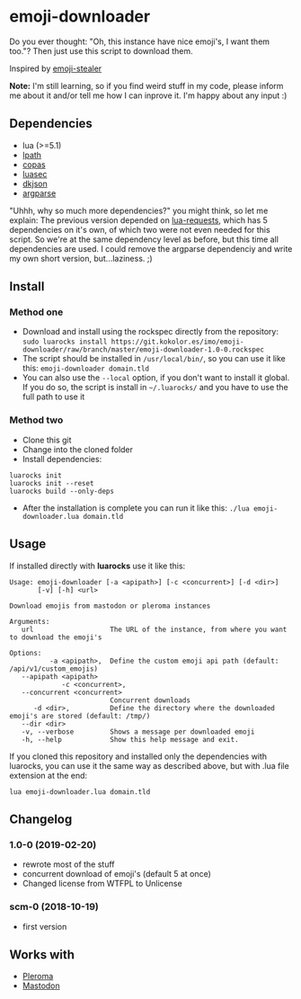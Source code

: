 # emoji-downloader

Do you ever thought: "Oh, this instance have nice emoji's, I want them too."? Then just use this script to download them.

Inspired by [emoji-stealer](https://github.com/mirro-chan/emoji-stealer)

**Note:** I'm still learning, so if you find weird stuff in my code, please inform me about it and/or tell me how I can inprove it. I'm happy about any input :)

## Dependencies

* lua (>=5.1)
* [lpath](https://github.com/starwing/lpath)
* [copas](https://github.com/keplerproject/copas)
* [luasec](https://github.com/brunoos/luasec)
* [dkjson](http://dkolf.de/src/dkjson-lua.fsl/home)
* [argparse](https://github.com/mpeterv/argparse)

"Uhhh, why so much more dependencies?" you might think, so let me explain: The previous version depended on [lua-requests](https://github.com/JakobGreen/lua-requests), which has 5 dependencies on it's own, of which two were not even needed for this script. So we're at the same dependency level as before, but this time all dependencies are used. I could remove the argparse dependenciy and write my own short version, but...laziness. ;)

## Install

### Method one

* Download and install using the rockspec directly from the repository: `sudo luarocks install https://git.kokolor.es/imo/emoji-downloader/raw/branch/master/emoji-downloader-1.0-0.rockspec`
* The script should be installed in `/usr/local/bin/`, so you can use it like this: `emoji-downloader domain.tld`
* You can also use the `--local` option, if you don't want to install it global. If you do so, the script is install in `~/.luarocks/` and you have to use the full path to use it

### Method two

* Clone this git
* Change into the cloned folder
* Install dependencies:

```
luarocks init
luarocks init --reset
luarocks build --only-deps
```

* After the installation is complete you can run it like this: `./lua emoji-downloader.lua domain.tld`

## Usage

If installed directly with **luarocks** use it like this:

```
Usage: emoji-downloader [-a <apipath>] [-c <concurrent>] [-d <dir>]
       [-v] [-h] <url>

Download emojis from mastodon or pleroma instances

Arguments:
   url                   The URL of the instance, from where you want to download the emoji's

Options:
          -a <apipath>,  Define the custom emoji api path (default: /api/v1/custom_emojis)
   --apipath <apipath>
             -c <concurrent>,
   --concurrent <concurrent>
                         Concurrent downloads
      -d <dir>,          Define the directory where the downloaded emoji's are stored (default: /tmp/)
   --dir <dir>
   -v, --verbose         Shows a message per downloaded emoji
   -h, --help            Show this help message and exit.
```

If you cloned this repository and installed only the dependencies with luarocks, you can use it the same way as described above, but with .lua file extension at the end:

```
lua emoji-downloader.lua domain.tld
```

## Changelog

### 1.0-0 (2019-02-20)

* rewrote most of the stuff
* concurrent download of emoji's (default 5 at once)
* Changed license from WTFPL to Unlicense

### scm-0 (2018-10-19)

* first version

## Works with

* [Pleroma](https://pleroma.social)
* [Mastodon](https://joinmastodon.org)
